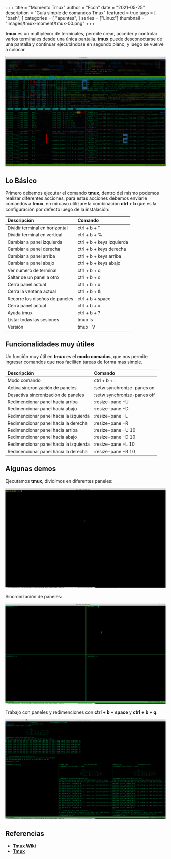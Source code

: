 +++
title = "Momento Tmux"
author = "Fcch"
date = "2021-05-25"
description = "Guía simple de comandos Tmux"
featured = true
tags = [
    "bash",
]
categories = [
    "apuntes",
]
series = ["Linux"]
thumbnail = "images/tmux-moment/tmux-00.png"
+++

**tmux** es un multiplexor de terminales, permite crear, acceder y controlar varios terminales desde una única pantalla. **tmux** puede desconectarse de una pantalla y continuar ejecutándose en segundo plano, y luego se vuelve a colocar.

<!--more-->

![](/images/tmux-moment/tmux-00.png)

## Lo Básico

Primero debemos ejecutar el comando **tmux**, dentro del mismo podemos realizar diferentes acciones, para estas acciones debemos enviarle comandos a **tmux**, en mi caso utilizare la combinación **ctrl + b** que es la configuración por defecto luego de la instalación:

| **Descripción**                | **Comando**               |
| :----------------------------- | :------------------------ |
| Dividir terminal en horizontal | ctrl + b + "              |
| Dividir terminal en vertical   | ctrl + b + %              |
| Cambiar a panel izquierda      | ctrl + b + keys izquierda |
| Cambiar a panel derecha        | ctrl + b + keys derecha   |
| Cambiar a panel arriba         | ctrl + b + keys arriba    |
| Cambiar a panel abajo          | ctrl + b + keys abajo     |
| Ver numero de terminal         | ctrl + b + q              |
| Saltar de un panel a otro      | ctrl + b + o              |
| Cerra panel actual             | ctrl + b + x              |
| Cerra la ventana actual        | ctrl + b + &              |
| Recorre los diseños de paneles | ctrl + b + space          |
| Cerra panel actual             | ctrl + b + x              |
| Ayuda tmux                     | ctrl + b + ?              |
| Listar todas las sesiones      | tmux ls                   |
| Versión                        | tmux -V                   |

## Funcionalidades muy útiles

Un función muy útil en **tmux** es el **modo comados**, que nos permite ingresar comandos que nos faciliten tareas de forma mas simple.

| **Descripción**                        | **Comando**                 |
| :------------------------------------- | :-------------------------- |
| Modo comando                           | ctrl + b + :                |
| Activa sincronización de paneles       | :setw synchronize-panes on  |
| Desactiva sincronización de paneles    | :setw synchronize-panes off |
| Redimencionar panel hacia arriba       | :resize-pane -U             |
| Redimencionar panel hacia abajo        | :resize-pane -D             |
| Redimencionar panel hacia la izquierda | :resize-pane -L             |
| Redimencionar panel hacia la derecha   | :resize-pane -R             |
| Redimencionar panel hacia arriba       | :resize-pane -U 10          |
| Redimencionar panel hacia abajo        | :resize-pane -D 10          |
| Redimencionar panel hacia la izquierda | :resize-pane -L 10          |
| Redimencionar panel hacia la derecha   | :resize-pane -R 10          |

## Algunas demos

Ejecutamos **tmux**, dividimos en diferentes paneles:

![](/images/tmux-moment/tmux-01.gif)

Sincronización de paneles:

![](/images/tmux-moment/tmux-02.gif)

Trabajo con paneles y redimenciones con **ctrl + b + space** y **ctrl + b + q**:

![](/images/tmux-moment/tmux-03.gif)

## Referencias

- [**Tmux Wiki**](https://github.com/tmux/tmux/wiki)
- [**Tmux**](https://github.com/tmux/tmux)